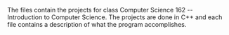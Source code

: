 The files contain the projects for class Computer Science 162 -- Introduction to Computer Science. The projects are done in C++ and each file contains a description of what the program accomplishes. 
